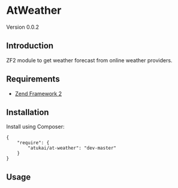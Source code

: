 # AtWeather

Version 0.0.2

## Introduction

ZF2 module to get weather forecast from online weather providers.

## Requirements

* [Zend Framework 2](https://github.com/zendframework/zf2)

## Installation

Install using Composer:

```
{
    "require": {
        "atukai/at-weather": "dev-master"
    }
}
```

## Usage